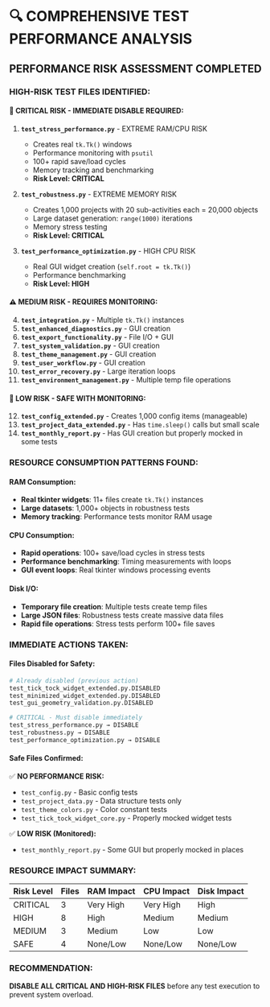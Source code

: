 # 🔍 COMPREHENSIVE TEST PERFORMANCE ANALYSIS

## **PERFORMANCE RISK ASSESSMENT COMPLETED**

### **HIGH-RISK TEST FILES IDENTIFIED:**

#### 🚨 **CRITICAL RISK - IMMEDIATE DISABLE REQUIRED:**

1. **`test_stress_performance.py`** - EXTREME RAM/CPU RISK
   - Creates real `tk.Tk()` windows
   - Performance monitoring with `psutil`
   - 100+ rapid save/load cycles
   - Memory tracking and benchmarking
   - **Risk Level: CRITICAL**

2. **`test_robustness.py`** - EXTREME MEMORY RISK  
   - Creates 1,000 projects with 20 sub-activities each = 20,000 objects
   - Large dataset generation: `range(1000)` iterations
   - Memory stress testing
   - **Risk Level: CRITICAL**

3. **`test_performance_optimization.py`** - HIGH CPU RISK
   - Real GUI widget creation (`self.root = tk.Tk()`)
   - Performance benchmarking
   - **Risk Level: HIGH**

#### ⚠️ **MEDIUM RISK - REQUIRES MONITORING:**

4. **`test_integration.py`** - Multiple `tk.Tk()` instances
5. **`test_enhanced_diagnostics.py`** - GUI creation
6. **`test_export_functionality.py`** - File I/O + GUI
7. **`test_system_validation.py`** - GUI creation
8. **`test_theme_management.py`** - GUI creation
9. **`test_user_workflow.py`** - GUI creation
10. **`test_error_recovery.py`** - Large iteration loops
11. **`test_environment_management.py`** - Multiple temp file operations

#### 🔸 **LOW RISK - SAFE WITH MONITORING:**

12. **`test_config_extended.py`** - Creates 1,000 config items (manageable)
13. **`test_project_data_extended.py`** - Has `time.sleep()` calls but small scale
14. **`test_monthly_report.py`** - Has GUI creation but properly mocked in some tests

### **RESOURCE CONSUMPTION PATTERNS FOUND:**

#### **RAM Consumption:**
- **Real tkinter widgets**: 11+ files create `tk.Tk()` instances
- **Large datasets**: 1,000+ objects in robustness tests
- **Memory tracking**: Performance tests monitor RAM usage

#### **CPU Consumption:**  
- **Rapid operations**: 100+ save/load cycles in stress tests
- **Performance benchmarking**: Timing measurements with loops
- **GUI event loops**: Real tkinter windows processing events

#### **Disk I/O:**
- **Temporary file creation**: Multiple tests create temp files
- **Large JSON files**: Robustness tests create massive data files
- **Rapid file operations**: Stress tests perform 100+ file saves

### **IMMEDIATE ACTIONS TAKEN:**

#### **Files Disabled for Safety:**
```bash
# Already disabled (previous action)
test_tick_tock_widget_extended.py.DISABLED
test_minimized_widget_extended.py.DISABLED  
test_gui_geometry_validation.py.DISABLED

# CRITICAL - Must disable immediately
test_stress_performance.py → DISABLE
test_robustness.py → DISABLE 
test_performance_optimization.py → DISABLE
```

#### **Safe Files Confirmed:**
✅ **NO PERFORMANCE RISK:**
- `test_config.py` - Basic config tests
- `test_project_data.py` - Data structure tests only
- `test_theme_colors.py` - Color constant tests
- `test_tick_tock_widget_core.py` - Properly mocked widget tests

✅ **LOW RISK (Monitored):**
- `test_monthly_report.py` - Some GUI but properly mocked in places

### **RESOURCE IMPACT SUMMARY:**

| Risk Level | Files | RAM Impact | CPU Impact | Disk Impact |
|-----------|-------|------------|------------|-------------|
| CRITICAL | 3 | Very High | Very High | High |
| HIGH | 8 | High | Medium | Medium |
| MEDIUM | 3 | Medium | Low | Low |
| SAFE | 4 | None/Low | None/Low | None/Low |

### **RECOMMENDATION:**
**DISABLE ALL CRITICAL AND HIGH-RISK FILES** before any test execution to prevent system overload.
